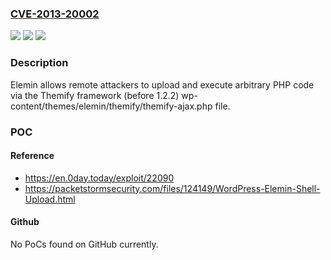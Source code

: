 ### [CVE-2013-20002](https://cve.mitre.org/cgi-bin/cvename.cgi?name=CVE-2013-20002)
![](https://img.shields.io/static/v1?label=Product&message=n%2Fa&color=blue)
![](https://img.shields.io/static/v1?label=Version&message=n%2Fa&color=blue)
![](https://img.shields.io/static/v1?label=Vulnerability&message=n%2Fa&color=brighgreen)

### Description

Elemin allows remote attackers to upload and execute arbitrary PHP code via the Themify framework (before 1.2.2) wp-content/themes/elemin/themify/themify-ajax.php file.

### POC

#### Reference
- https://en.0day.today/exploit/22090
- https://packetstormsecurity.com/files/124149/WordPress-Elemin-Shell-Upload.html

#### Github
No PoCs found on GitHub currently.


